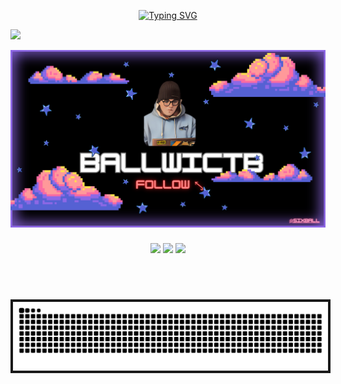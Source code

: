 <div align="center">

  [![Typing SVG](https://readme-typing-svg.demolab.com?font=Fira+Code&size=22&pause=1000&color=FFFFFF&center=true&width=435&lines=I'm+Sixball)](https://github.com/Ballwictb)
</div>

![](https://visitcount.itsvg.in/api?id=ballwictb&label=Profile%20Views&color=12&pretty=true)

<a href="https://github.com/Ballwictb" click="{&quot;event_type&quot;:&quot;user_profile.click&quot;,&quot;payload&quot;:{&quot;profile_user_id&quot;:104717038,&quot;target&quot;:&quot;FOLLOW_BUTTON&quot;,&quot;user_id&quot;:166627449,&quot;originating_url&quot;:&quot;https://github.com/Ballwictb&quot;}}"> <img src="./BannerGithubv11_new.png" width="1000"> </a>

<div align="center">

  <!-- 
<img  src="./loading.gif" width="400">
!--> 
</div>

<!-- 
<div align="center">

  <img src="./img/Pepdispara-horizontal.gif">

</div>
!--> 





<!-- <p align="center"> <a href="https://github.com/ryo-ma/github-profile-trophy"><img src="https://github-profile-trophy.vercel.app/?username=ballwictb" alt="ballwictb" /></a> </p>
!-->
<p align="left">
</p>



###

<div align="center">
</div>

###

<!--
<div align="center">
  <img src="https://github-readme-stats.vercel.app/api?username=Ballwictb&hide_title=false&hide_rank=false&show_icons=true&include_all_commits=true&count_private=true&disable_animations=false&theme=bear&locale=en&hide_border=false" height="150" alt="stats graph"  />
  <img src="https://streak-stats.demolab.com?user=Ballwictb&locale=en&mode=daily&theme=bear&hide_border=false&border_radius=5" height="150" alt="streak graph"  />
  <img src="https://github-readme-stats.vercel.app/api/top-langs?username=Ballwictb&locale=en&hide_title=false&layout=compact&card_width=320&langs_count=5&theme=bear&hide_border=false" height="150" alt="languages graph"  />
</div>
!-->

<div align="center">
  
  ![](https://github-profile-summary-cards.vercel.app/api/cards/profile-details?username=Ballwictb&theme=nord_dark)
  ![](https://github-profile-summary-cards.vercel.app/api/cards/stats?username=Ballwictb&theme=nord_dark)
  ![](http://github-profile-summary-cards.vercel.app/api/cards/productive-time?username=Ballwictb&theme=nord_dark&utcOffset=8)
  
  <br>
  <!--
  ![github activity graph](https://github-readme-activity-graph.vercel.app/graph?username=Ballwictb&theme=react)
 !-->
</div>
<br>

###

<div align="center">

<img src="https://raw.githubusercontent.com/Ballwictb/Ballwictb/output/snake.svg" border="4px" alt="Snake animation">

</div>

###

